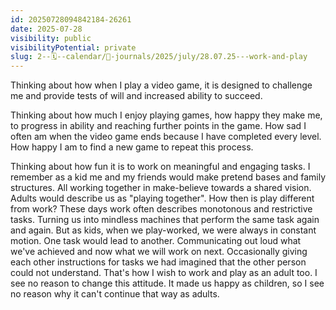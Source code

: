 ```yaml
---
id: 20250728094842184-26261
date: 2025-07-28
visibility: public
visibilityPotential: private
slug: 2--🗓️--calendar/📘-journals/2025/july/28.07.25---work-and-play
---
```

Thinking about how when I play a video game, it is designed to challenge me and provide tests of will and increased ability to succeed.

Thinking about how much I enjoy playing games, how happy they make me, to progress in ability and reaching further points in the game. How sad I often am when the video game ends because I have completed every level. How happy I am to find a new game to repeat this process.

Thinking about how fun it is to work on meaningful and engaging tasks. I remember as a kid me and my friends would make pretend bases and family structures. All working together in make-believe towards a shared vision. Adults would describe us as "playing together". How then is play different from work? These days work often describes monotonous and restrictive tasks. Turning us into mindless machines that perform the same task again and again. But as kids, when we play-worked, we were always in constant motion. One task would lead to another. Communicating out loud what we've achieved and now what we will work on next. Occasionally giving each other instructions for tasks we had imagined that the other person could not understand. That's how I wish to work and play as an adult too. I see no reason to change this attitude. It made us happy as children, so I see no reason why it can't continue that way as adults.




